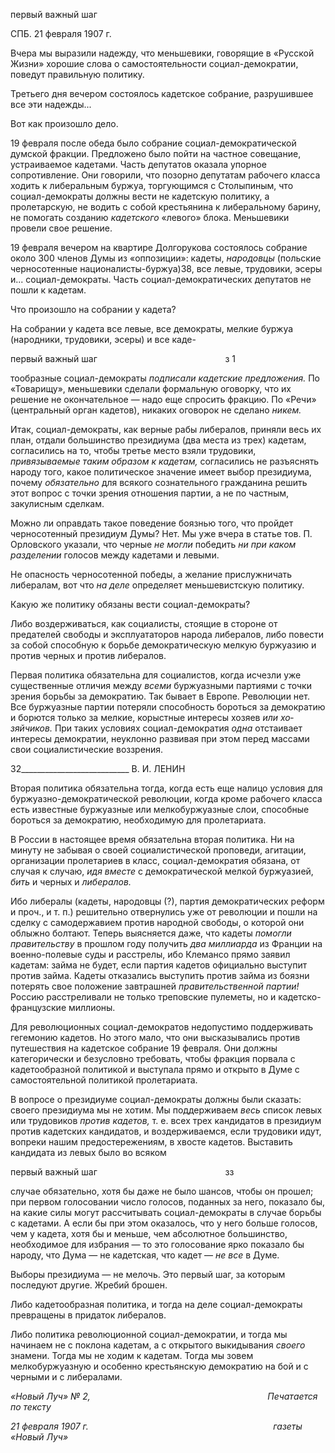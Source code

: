 первый важный шаг

СПБ. 21 февраля 1907 г.

Вчера мы выразили надежду, что меньшевики, говорящие в «Русской Жизни» хо­рошие слова о самостоятельности социал-демократии, поведут правильную политику.

Третьего дня вечером состоялось кадетское собрание, разрушившее все эти надеж­ды...

Вот как произошло дело.

19 февраля после обеда было собрание социал-демократической думской фракции. Предложено было пойти на частное совещание, устраиваемое кадетами. Часть депута­тов оказала упорное сопротивление. Они говорили, что позорно депутатам рабочего класса ходить к либеральным буржуа, торгующимся с Столыпиным, что социал-демократы должны вести не кадетскую политику, а пролетарскую, не водить с собой крестьянина к либеральному барину, не помогать созданию _кадетского_ «левого» блока. Меньшевики провели свое решение.

19 февраля вечером на квартире Долгорукова состоялось собрание около 300 членов Думы из «оппозиции»: кадеты, _народовцы_ (польские черносотенные националисты-буржуа)38, все левые, трудовики, эсеры и... социал-демократы. Часть социал-демократических депутатов не пошли к кадетам.

Что произошло на собрании у кадета?

На собрании у кадета все левые, все демократы, мелкие буржуа (народники, трудо­вики, эсеры) и все каде-

  

первый важный шаг                                                    з 1

тообразные социал-демократы _подписали кадетские предложения._ По «Товарищу», меньшевики сделали формальную оговорку, что их решение не окончательное — надо еще спросить фракцию. По «Речи» (центральный орган кадетов), никаких оговорок не сделано _никем._

Итак, социал-демократы, как верные рабы либералов, приняли весь их план, отдали большинство президиума (два места из трех) кадетам, согласились на то, чтобы третье место взяли трудовики, _привязываемые таким образом к кадетам,_ согласились не разъяснять народу того, какое политическое значение имеет выбор президиума, почему _обязательно_ для всякого сознательного гражданина решить этот вопрос с точки зрения отношения партии, а не по частным, закулисным сделкам.

Можно ли оправдать такое поведение боязнью того, что пройдет черносотенный президиум Думы? Нет. Мы уже вчера в статье тов. П. Орловского указали, что черные _не могли_ победить _ни при каком разделении_ голосов между кадетами и левыми.

Не опасность черносотенной победы, а желание прислужничать либералам, вот что _на деле_ определяет меньшевистскую политику.

Какую же политику обязаны вести социал-демократы?

Либо воздерживаться, как социалисты, стоящие в стороне от предателей свободы и эксплуататоров народа либералов, либо повести за собой способную к борьбе демокра­тическую мелкую буржуазию и против черных и против либералов.

Первая политика обязательна для социалистов, когда исчезли уже существенные от­личия между _всеми_ буржуазными партиями с точки зрения борьбы за демократию. Так бывает в Европе. Революции нет. Все буржуазные партии потеряли способность бо­роться за демократию и борются только за мелкие, корыстные интересы хозяев _или хо­зяйчиков._ При таких условиях социал-демократия _одна_ отстаивает интересы демокра­тии, неуклонно развивая при этом перед массами свои социалистические воззрения.

  

32___________________________ В. И. ЛЕНИН

Вторая политика обязательна тогда, когда есть еще налицо условия для буржуазно-демократической революции, когда кроме рабочего класса есть известные буржуазные или мелкобуржуазные слои, способные бороться за демократию, необходимую для пролетариата.

В России в настоящее время обязательна вторая политика. Ни на минуту не забывая о своей социалистической проповеди, агитации, организации пролетариев в класс, со­циал-демократия обязана, от случая к случаю, _идя вместе_ с демократической мелкой буржуазией, _бить_ и черных и _либералов._

Ибо либералы (кадеты, народовцы (?), партия демократических реформ и проч., и т. п.) решительно отвернулись уже от революции и пошли на сделку с самодержавием против народной свободы, о которой они облыжно болтают. Теперь выясняется даже, что кадеты _помогли правительству_ в прошлом году получить _два миллиарда_ из Фран­ции на военно-полевые суды и расстрелы, ибо Клемансо прямо заявил кадетам: займа не будет, если партия кадетов официально выступит против займа. Кадеты отказались выступить против займа из боязни потерять свое положение завтрашней _правительст­венной партии!_ Россию расстреливали не только треповские пулеметы, но и кадетско-французские миллионы.

Для революционных социал-демократов недопустимо поддерживать гегемонию ка­детов. Но этого мало, что они высказывались против путешествия на кадетское собра­ние 19 февраля. Они должны категорически и безусловно требовать, чтобы фракция порвала с кадетообразной политикой и выступала прямо и открыто в Думе с самостоя­тельной политикой пролетариата.

В вопросе о президиуме социал-демократы должны были сказать: своего президиума мы не хотим. Мы поддерживаем _весь_ список левых или трудовиков _против кадетов,_ т. е. всех трех кандидатов в президиум против кадетских кандидатов, и воздерживаем­ся, если трудовики идут, вопреки нашим предостережениям, в хвосте кадетов. Выста­вить кандидата из левых было во всяком

  

первый важный шаг                                                    зз

случае обязательно, хотя бы даже не было шансов, чтобы он прошел; при первом голо­совании число голосов, поданных за него, показало бы, на какие силы могут рассчиты­вать социал-демократы в случае борьбы с кадетами. А если бы при этом оказалось, что у него больше голосов, чем у кадета, хотя бы и меньше, чем абсолютное большинство, необходимое для избрания — то это голосование ярко показало бы народу, что Дума — не кадетская, что кадет — _не все_ в Думе.

Выборы президиума — не мелочь. Это первый шаг, за которым последуют другие. Жребий брошен.

Либо кадетообразная политика, и тогда на деле социал-демократы превращены в придаток либералов.

Либо политика революционной социал-демократии, и тогда мы начинаем не с по­клона кадетам, а с открытого выкидывания _своего_ знамени. Тогда мы не ходим к каде­там. Тогда мы зовем мелкобуржуазную и особенно крестьянскую демократию на бой и с черными и с либералами.

_«Новый Луч» № 2,                                                                        Печатается по тексту_

_21 февраля 1907 г.                                                                           газеты «Новый Луч»_